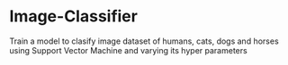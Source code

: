 # Image-Classifier
 Train a model to clasify image dataset of humans, cats, dogs and horses using Support Vector Machine and varying its hyper parameters

